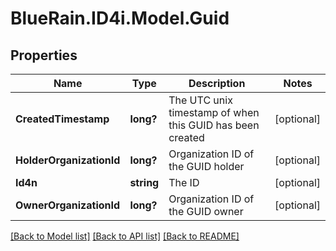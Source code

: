 # BlueRain.ID4i.Model.Guid
## Properties

Name | Type | Description | Notes
------------ | ------------- | ------------- | -------------
**CreatedTimestamp** | **long?** | The UTC unix timestamp of when this GUID has been created | [optional] 
**HolderOrganizationId** | **long?** | Organization ID of the GUID holder | [optional] 
**Id4n** | **string** | The ID | [optional] 
**OwnerOrganizationId** | **long?** | Organization ID of the GUID owner | [optional] 

[[Back to Model list]](../README.md#documentation-for-models) [[Back to API list]](../README.md#documentation-for-api-endpoints) [[Back to README]](../README.md)

